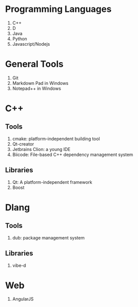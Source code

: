# Programming Languages
1. C++
2. D
3. Java
4. Python
5. Javascript/Nodejs

# General Tools
1. Git
2. Markdown Pad in Windows
3. Notepad++ in Windows

# C++
## Tools
1. cmake: platform-independent building tool
2. Qt-creator
3. Jetbrains Clion: a young IDE
4. Biicode: File-based C++ dependency management system

## Libraries
1. Qt: A platform-independent framework
2. Boost

# Dlang
## Tools
1. dub: package management system

## Libraries
1. vibe-d

# Web
1. AngularJS